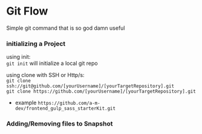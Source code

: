 # Git Flow
Simple git command that is so god damn useful


### initializing a Project
using init:  
`git init` will initialize a local git repo

using clone with SSH or Http/s:  
`git clone ssh://git@github.com/[yourUsername]/[yourTargetRepository].git`  
`git clone https://github.com/[yourUsername]/[yourTargetRepository].git`  
* example `https://github.com/a-m-dev/frontend_gulp_sass_starterKit.git`  


### Adding/Removing files to Snapshot
